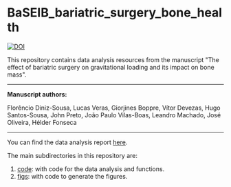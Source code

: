 # BaSEIB_bariatric_surgery_bone_health

[![DOI](https://zenodo.org/badge/DOI/10.5281/zenodo.4537251.svg)](https://doi.org/10.5281/zenodo.4537251)

This repository contains data analysis resources from the manuscript "The effect of bariatric surgery on gravitational loading and its impact on bone mass".

 ---

**Manuscript authors:**

Florêncio Diniz-Sousa, Lucas Veras, Giorjines Boppre, Vítor Devezas, Hugo Santos-Sousa, John Preto, João Paulo Vilas-Boas, Leandro Machado, José Oliveira, Hélder Fonseca

---

You can find the data analysis report [here](https://lveras.com/reports/report_BaSEIB_bariatric_surgery_bone_health.html).

The main subdirectories in this repository are:

1. [code](code/): with code for the data analysis and functions.
2. [figs](figs/): with code to generate the figures.

